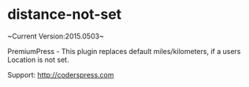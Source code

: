 # distance-not-set
~Current Version:2015.0503~

PremiumPress - This plugin replaces default miles/kilometers, if a users Location is not set.

Support: http://coderspress.com